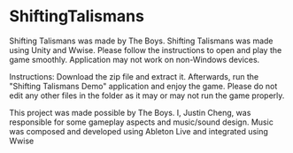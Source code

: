 # ShiftingTalismans
Shifting Talismans was made by The Boys. Shifting Talismans was made using Unity and Wwise. Please follow the instructions to open and play the game smoothly. Application may not work on non-Windows devices.

Instructions: Download the zip file and extract it. Afterwards, run the "Shifting Talismans Demo" application and enjoy the game. Please do not edit any other files in the folder as it may or may not run the game properly.

This project was made possible by The Boys. I, Justin Cheng, was responsible for some gameplay aspects and music/sound design. Music was composed and developed using Ableton Live and integrated using Wwise
